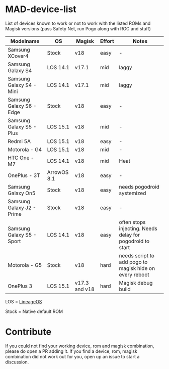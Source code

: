 # MAD-device-list
List of devices known to work or not to work with the listed ROMs and Magisk versions (pass Safety Net, run Pogo along with RGC and stuff)

| Modelname | OS | Magisk | Effort | Notes |
| --- | --- | --- | --- | --- |
| Samsung XCover4 | Stock | v18 | easy | - |
| Samsung Galaxy S4 | LOS 14.1 | v17.1 | mid | laggy |
| Samsung Galaxy S4 - Mini | LOS 14.1 | v17.1 | mid | laggy |
| Samsung Galaxy S6 - Edge | Stock | v18 | easy | - |
| Samsung Galaxy S5 - Plus | LOS 15.1 | v18 | mid | - |
| Redmi 5A | LOS 15.1 | v18 | easy | - |
| Motorola - G4 | LOS 15.1 | v18 | mid | - |
| HTC One -  M7 | LOS 14.1 | v18 | mid | Heat |
| OnePlus - 3T | ArrowOS 8.1 | v18 | easy | - |
| Samsung Galaxy On5 | Stock | v18 | easy | needs pogodroid systemized |
| Samsung Galaxy J2 - Prime | Stock | v18 | easy | - |
| Samsung Galaxy S5 - Sport | LOS 14.1 | v18 | easy | often stops injecting. Needs delay for pogodroid to start |
| Motorola - G5 | Stock | v18 | hard | needs script to add pogo to magisk hide on every reboot |
| OnePlus 3 | LOS 15.1 | v17.3 and v18 | hard | Magisk debug build |

LOS = [LineageOS](https://lineageos.org/)

Stock = Native default ROM

# Contribute
If you could not find your working device, rom and magisk combination, please do open a PR adding it.
If you find a device, rom, magisk combination did not work out for you, open up an issue to start a discussion.
